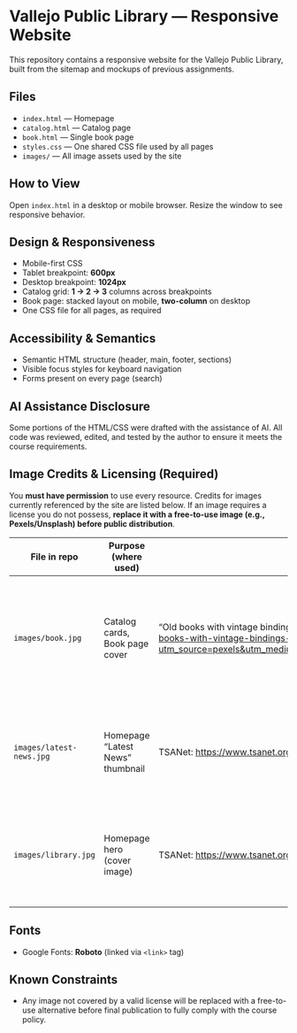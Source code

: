 # Vallejo Public Library — Responsive Website

This repository contains a responsive website for the Vallejo Public Library, built from the sitemap and mockups of previous assignments.

## Files
- `index.html` — Homepage  
- `catalog.html` — Catalog page  
- `book.html` — Single book page  
- `styles.css` — One shared CSS file used by all pages  
- `images/` — All image assets used by the site

## How to View
Open `index.html` in a desktop or mobile browser. Resize the window to see responsive behavior.

## Design & Responsiveness
- Mobile-first CSS  
- Tablet breakpoint: **600px**  
- Desktop breakpoint: **1024px**  
- Catalog grid: **1 → 2 → 3** columns across breakpoints  
- Book page: stacked layout on mobile, **two-column** on desktop  
- One CSS file for all pages, as required

## Accessibility & Semantics
- Semantic HTML structure (header, main, footer, sections)  
- Visible focus styles for keyboard navigation  
- Forms present on every page (search)

## AI Assistance Disclosure
Some portions of the HTML/CSS were drafted with the assistance of AI. All code was reviewed, edited, and tested by the author to ensure it meets the course requirements.

## Image Credits & Licensing (Required)
You **must have permission** to use every resource. Credits for images currently referenced by the site are listed below. If an image requires a license you do not possess, **replace it with a free-to-use image (e.g., Pexels/Unsplash) before public distribution**.

| File in repo | Purpose (where used) | Source / Credit | License / Notes |
| --- | --- | --- | --- |
| `images/book.jpg` | Catalog cards, Book page cover | “Old books with vintage bindings and beautiful gilded leather book covers” — iStockphoto: https://www.istockphoto.com/photo/old-books-with-vintage-bindings-and-beautiful-gilded-leather-book-covers-gm647809752-117579245?utm_source=pexels&utm_medium=affiliate&utm_campaign=sponsored_photo&utm_content=srp_inline_media&utm_term=book%20cover | iStock **licensed image** (commercial license required). Ensure you hold a valid license before use. If not licensed, replace with a Pexels/Unsplash image. |
| `images/latest-news.jpg` | Homepage “Latest News” thumbnail | TSANet: https://www.tsanet.org/august-2022-update-the-latest-news-and-events-from-tsanet/ | Copyright © TSANet. **Verify permission/terms** before use. Replace with a free-to-use image if permission is not granted. |
| `images/library.jpg` | Homepage hero (cover image) | TSANet: https://www.tsanet.org/august-2022-update-the-latest-news-and-events-from-tsanet/ | Copyright © TSANet. **Verify permission/terms** before use. Replace with a free-to-use image if permission is not granted. |

> 
## Fonts
- Google Fonts: **Roboto** (linked via `<link>` tag)

## Known Constraints
- Any image not covered by a valid license will be replaced with a free-to-use alternative before final publication to fully comply with the course policy.
